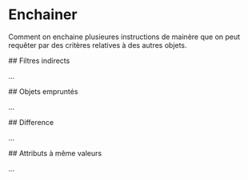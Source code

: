 Enchainer
=========

Comment on enchaine plusieures instructions de mainère que
on peut requêter par des critères relatives à des autres objets.

<a name="lateral"/>
## Filtres indirects

...
<!--
Beispiele für indirekte Filter haben wir bereits bei [Areas](../full_data/area.md) und [Around](../full_data/polygon.md) gesehen.
Es wird stets [per Aneinanderreihung](../preface/design.md#sequential) ein Filter gesteuert.

Wir schauen uns das am Beispiel an,
[alle Cafés in Köln](https://overpass-turbo.eu/?lat=50.95&lon=6.95&zoom=10&Q=area%5Bname%3D%22K%C3%B6ln%22%5D%3B%0Anwr%5Bamenity%3Dcafe%5D%28area%29%3B%0Aout%20geom%3B) zu finden:

    area[name="Köln"];
    nwr[amenity=cafe](area);
    out center;

Zentral ist hier der Filter ``(area)`` in Zeile 2.
Der Filter filtert auf die Fläche oder Flächen,
die er im Set ``_`` vorfindet.
Er wirkt zusammen mit dem Filter ``[amenity=cafe]``,
d.h. wir suchen in Zeile 2 alle Objekte,
die _Node_, _Way_ oder _Relation_ sind (_nwr_) und das Tag _amenity_ mit Wert _cafe_ tragen
und innerhalb der in ``_`` hinterlegten Flächen liegen.

Wir können also die obige Abfrage auch umformulieren und erhalten das exakt gleiche Ergebnis:

    area[name="Köln"];
    nwr[amenity=cafe](area._);
    out center;

und

    area[name="Köln"]->._;
    nwr[amenity=cafe](area);
    out center;

und

    area[name="Köln"]->._;
    nwr[amenity=cafe](area._);
    out center;

In allen Fällen wird die Fläche von Zeile 1 nach Zeile 2 durch das Set ``_`` vermittelt.
Sets werden in [einem Abschnitt der Einleitung](../preface/design.md#sets) eingeführt.

Wir können auch ein Set [mit beliebigem Namen](https://overpass-turbo.eu/?lat=50.95&lon=6.95&zoom=10&Q=area%5Bname%3D%22K%C3%B6ln%22%5D%2D%3E%2Eganzlangername%3B%0Anwr%5Bamenity%3Dcafe%5D%28area%2Eganzlangername%29%3B%0Aout%20center%3B) verwenden:

    area[name="Köln"]->.ganzlangername;
    nwr[amenity=cafe](area.ganzlangername);
    out center;

Es funktioniert allerdings nicht,
wenn der Name der Sets in beiden Zeilen nicht übereinstimmt:

    area[name="Köln"]->.ganzlangername;
    nwr[amenity=cafe](area.ganzlangrname);
    out center;

Nützlich werden Set-Namen dann,
wenn man mehrere Filter ansteuern möchte.
Wir können z.B. zwar nach Cafés in Münster suchen,
aber die Overpass API weiß dann nicht,
welches Münster wir meinen,
da es außer der großen Stadt auch viele kleinere Orte mit dem Namen gibt
und diese [auch Cafés haben](https://overpass-turbo.eu/?lat=50.0&lon=10.0&zoom=4&Q=area%5Bname%3D%22M%C3%BCnster%22%5D%3B%0Anwr%5Bamenity%3Dcafe%5D%28area%29%3B%0Aout%20center%3B):

    area[name="Münster"];
    nwr[amenity=cafe](area);
    out center;

Wir können aber verlangen,
dass das Café sowohl in Münster als auch in Nordrhein-Westfalen [liegen muss](https://overpass-turbo.eu/?lat=52.0&lon=7.5&zoom=6&Q=area%5Bname%3D%22Nordrhein%2DWestfalen%22%5D%2D%3E%2Ea%3B%0Aarea%5Bname%3D%22M%C3%BCnster%22%5D%2D%3E%2Eb%3B%0Anwr%5Bamenity%3Dcafe%5D%28area%2Ea%29%28area%2Eb%29%3B%0Aout%20center%3B):

    area[name="Nordrhein-Westfalen"]->.a;
    area[name="Münster"]->.b;
    nwr[amenity=cafe](area.a)(area.b);
    out center;

Die Cafés werden in Zeile 3 selektiert:
Wir wählen Objekte vom Typ _Node_, _Way_ oder _Relation_,
die das Tag ``amenity=cafe`` tragen
und die sowohl in einer der in ``a`` gespeicherten Flächen (nur 1 Fläche, nämlich das Bundesland _Nordrhein-Westfalen_)
als auch in einer der in ``b`` gespeicherten Flächen (alle Städte, Stadtteile und Dörfer mit Namen _Münster_) liegen.
Das sind nur nur noch die Cafés in Münster in Westfalen.

Das Zusammenspiel zwischen mehreren Filtern und Verkettung wird [im nächsten Abschnitt](union.md#full) vertieft.

Der Vollständigkeit halber sei darauf hingewiesen,
dass das Prinzip der indirekten Filter für alle Typen existiert.
Wir wollen alle Brücken über den Fluss _Alster_ finden.

Den Fluss Alster können wir gleich auf zwei verschiedene Weisen finden,
zunächst [per Way](https://overpass-turbo.eu/?lat=53.65&lon=10.1&zoom=10&Q=way%5Bname%3D%22Alster%22%5D%5Bwaterway%3Driver%5D%3B%0Aout%20geom%3B):

    way[name="Alster"][waterway=river];
    out geom;

Wir suchen dazu nach alle Objekten vom Typ _Way_,
die das Tag _name_ mit Wert _Alster_ und das Tag _waterway_ mit Wert _river_ tragen.
Diese stehen nach Zeile 1 im Set ``_`` und werden von dort in Zeile 2 ausgegeben.

Die Brücken anstatt des Flusses finden wir [wie folgt](https://overpass-turbo.eu/?lat=53.65&lon=10.1&zoom=10&Q=way%5Bname%3D%22Alster%22%5D%5Bwaterway%3Driver%5D%3B%0Away%28around%3A0%29%5Bbridge%3Dyes%5D%3B%0Aout%20geom%3B)

    way[name="Alster"][waterway=river];
    way(around:0)[bridge=yes];
    out geom;

Hier ist ``(around:0)`` in Zeile 2 der indirekte Filter.
Wir suchen in Zeile 2 alle _Ways_,
die das Tag _bridge_ mit Wert _yes_ haben
und die einen Abstand 0 zu den Objekten aus dem Set ``_`` haben.
Das Set ``_`` haben wir dazu in Zeile 1 mit den Ways befüllt, in deren Umkreis wir suchen wollen,
und zwar alle _Ways_, die ein Tag ``name`` mit Wert ``Alster`` und ein Tag ``waterway`` mit Wert ``river`` haben.

Das ganze funktioniert auch [mit Relations](https://overpass-turbo.eu/?lat=53.65&lon=10.1&zoom=10&Q=relation%5Bname%3D%22Alster%22%5D%5Bwaterway%3Driver%5D%3B%0Aout%20geom%3B) ...

    relation[name="Alster"][waterway=river];
    out geom;

... nun [mit Brücken](https://overpass-turbo.eu/?lat=53.65&lon=10.1&zoom=10&Q=relation%5Bname%3D%22Alster%22%5D%5Bwaterway%3Driver%5D%3B%0Away%28around%3A0%29%5Bbridge%3Dyes%5D%3B%0Aout%20geom%3B):

    relation[name="Alster"][waterway=river];
    way(around:0)[bridge=yes];
    out geom;
-->

<a name="topdown"/>
## Objets empruntés

...
<!--
Einer völlig anderen Anwendung für Verkettung sind wir in Abschnitten [Relationen](../full_data/osm_types.md#rels) und [Relationen auf Relationen](../full_data/osm_types.md#rels_on_rels) in [Geometrien](../full_data/osm_types.md) begegnet:
Da das traditionelle OSM-Datenmodell Koordinaten nur auf Nodes zulässt,
aber auch an den anderen Objekten ihre Geometrie interessant ist,
müssen im traditionellen OSM-Datenmodell _Ways_ und _Relations_ um die jeweiligen Hilfsobjekte ergänzt werden.

Die Verkettungsaspekte erklären wir an einem Beispiel:
Die U-Bahn-Linie _Waterloo & City_ in London können wir zwar [wie folgt](https://overpass-turbo.eu/?lat=51.5&lon=-0.1&zoom=14&Q=rel%5Bref%3D%22Waterloo%20%26%20City%22%5D%3B%0Aout%20geom%3B) bekommen:

    rel[ref="Waterloo & City"];
    out geom;

Dann gebrauchen wir aber ein [erweitertes Datenmodell](../targets/formats.md#extras),
das nicht alle Anwendungen unterstützen.
Wenn wir dagegen den traditionellen Detailgrad _out_ [zur Ausgabe nutzen](https://overpass-turbo.eu/?lat=51.5&lon=-0.1&zoom=14&Q=rel%5Bref%3D%22Waterloo%20%26%20City%22%5D%3B%0Aout%3B),
so sehen wir gar nichts:

    rel[ref="Waterloo & City"];
    out;

Die Relation steht nach der Ausgabe in Zeile 2 aber noch immer im Set ``_``.
Wir können daher die zugehörigen _Ways_ und _Nodes_ sammeln,
indem wir das im [folgenden Abschnitt](union.md#union) erläuterte _Union_ mit Verkettung [kombinieren](https://overpass-turbo.eu/?lat=51.5&lon=-0.1&zoom=14&Q=rel%5Bref%3D%22Waterloo%20%26%20City%22%5D%3B%0Aout%3B%0A%28%0A%20%20way%28r%29%3B%0A%20%20node%28w%29%3B%0A%29%3B%0Aout%20skel%3B):

    rel[ref="Waterloo & City"];
    out;
    (
      way(r);
      node(w);
    );
    out skel;

Vor Zeile 3 stehen im Set ``_`` wie schon erwähnt die gefundenen Relationen.
Zeilen 3 bis 6 sind das [Union](union.md#union).
Zeile 4 ``way(r)`` ist daher die nächste nach Zeile 2 ausgeführte Zeile und erhält die Relationen als Eingabe.
Es sucht nach _Ways_, die dem Filter ``(r)`` genügen,
d.h. von einer oder mehreren _Relations_ in der Eingabe referenziert werden.
Als Ergebnis schreibt es diese Ways nun in das Set ``_``.
Das Block-Statement _Union_ behält gemäß seiner Semantik eine Kopie davon für sein Ergebnis.

Zeile 5 ``node(w)`` findet  also die Ways aus Zeile 4 als Eingabe im Set ``_`` vor.
Es sucht nach _Nodes_, die dem Filter ``(w)`` genügen,
d.h. von einer oder mehreren _Ways_ in der Eingabe referenziert werden.
Als Ergebnis schreibt es diese Ways zwar in das Set ``_``,
aber _Union_ ersetzt das Set ohnehin durch sein eigenes Ergebnis.

Als Ergebnis von Zeile 6 schreibt _Union_ in das Set ``_`` die Vereinigung der Ergebnisse,
die es gesehen hat.
Wir erhalten also alle _Ways_, die von den Relationen referenziert worden sind
und alle _Nodes_, die von diesen _Ways_ referenziert worden sind.

Allerdings können Relationen auch _Nodes_ direkt als Member haben,
und diese Relationen haben dies auch;
man sieht dies im [Daten](../targets/turbo.md#basics)-Tab oder [per Abfrage](https://overpass-turbo.eu/?lat=51.5&lon=-0.1&zoom=14&Q=rel%5Bref%3D%22Waterloo%20%26%20City%22%5D%3B%0Anode%28r%29%3B%0Aout%3B):

    rel[ref="Waterloo & City"];
    node(r);
    out;

Auf diesem Weg ersetzen wir im Set ``_`` in Zeile 2 die _Relations_ durch die referenzierten _Nodes_.
Dann haben wir zwar für die Ausgabe in Zeile 3 diese Nodes zur Verfügung,
bräuchten aber die _Relations_ erneut,
um die referenzierten _Ways_ zu erhalten.
Können wir die Doppelsuche vermeiden?

Ja, [mit benannten Sets](https://overpass-turbo.eu/?lat=51.5&lon=-0.1&zoom=14&Q=rel%5Bref%3D%22Waterloo%20%26%20City%22%5D%3B%0Aout%3B%0A%28%0A%20%20node%28r%29%2D%3E%2Edirekt%5Fvon%5Fden%5Frelations%5Freferenziert%3B%0A%20%20way%28r%29%3B%0A%20%20node%28w%29%3B%0A%29%3B%0Aout%20skel%3B):

    rel[ref="Waterloo & City"];
    out;
    (
      node(r)->.direkt_von_den_relations_referenziert;
      way(r);
      node(w);
    );
    out skel;

Im Detail:

* Nach Zeile 1 stehen im Set ``_`` alle _Relations_,
  die ein Tag ``ref`` mit Wert ``Waterloo & City`` haben.
* In Zeile 2 werden diese ausgegeben.
  Im Set ``_`` stehen nach wie vor die _Relations_.
* Das Block-Statement _Union_ von Zeile 3 bis Zeile 7 führt den Block in seinem Inneren aus.
* In Zeile 4 wird daher von ``(r)`` der Inhalt von Set ``_`` genutzt, nämlich die _Relations_ aus Zeile 1.
  Damit werden neu im Set ``direkt_von_den_relations_referenziert`` diejenigen _Nodes_ abgelegt,
  die von einer der _Relations_ referenziert werden.
  _Union_ behält eine Kopie des Ergebnisses zurück.
* In Zeile 5 wird von ``(r)`` wiederum der Inhalt von Set ``_`` genutzt,
  und dies sind noch immer die _Relations_, da wir diese nicht überschrieben haben.
  Im Set ``_`` sind nun die _Ways_ abgelegt, die von den _Relations_ referenziert werden.
  _Union_ behält eine Kopie des Ergebnisses zurück.
* In Zeile 6 wird von ``(w)`` wiederum der Inhalt von Set ``_`` genutzt.
  Dies sind nun die in Zeile 5 geschriebenen _Ways_.
  Also werden im Set ``_`` nun die von diesen _Ways_ referenzierten _Nodes_ abgelegt.
  _Union_ behält eine Kopie des Ergebnisses zurück.
* _Union_ setzt nun aus seinen Teilergebnisse der Zeilen 4, 5 und 6 das Gesamtergebnis zusammen
  und schreibt es in das Set ``_``.
* In Zeile 8 wird nun das Set ``_`` ausgegeben.

Da dies ein sehr häufiges Problem ist,
gibt es für genau diese Aufgabe auch [eine Abkürzung](https://overpass-turbo.eu/?lat=51.5&lon=-0.1&zoom=14&Q=rel%5Bref%3D%22Waterloo%20%26%20City%22%5D%3B%0Aout%3B%0A%3E%3B%0Aout%20skel%3B):

    rel[ref="Waterloo & City"];
    out;
    >;
    out skel;

Zeilen 1 und 2 arbeiten exakt wie vorher,
und Zeile 4 arbeitet exakt wie Zeile 8 vorher:
Denn der Pfeil in Zeile 3 hat als Semantik,
dass er zu Relations im Set ``_`` die direkt und indirekt referenzierten _Ways_ und _Nodes_ findet
und ins Set ``_`` ausgibt.

Nun sind zuletzt noch einige Programme überfordert,
wenn die Reihenfolge in der Datei nicht exakt alle _Nodes_, dann alle _Ways_, dann zuletzt alle _Relations_ ist.

Für den detaillierten Ansatz erreicht man dies,
indem die initiale Anfrage in den _Union_-Block [verschiebt](https://overpass-turbo.eu/?lat=51.5&lon=-0.1&zoom=14&Q=%28%0A%20%20rel%5Bref%3D%22Waterloo%20%26%20City%22%5D%3B%0A%20%20node%28r%29%2D%3E%2Edirekt%5Fvon%5Fden%5Frelations%5Freferenziert%3B%0A%20%20way%28r%29%3B%0A%20%20node%28w%29%3B%0A%29%3B%0Aout%3B):

    (
      rel[ref="Waterloo & City"];
      node(r)->.direkt_von_den_relations_referenziert;
      way(r);
      node(w);
    );
    out;

Ebenso [mit dem Pfeil](https://overpass-turbo.eu/?lat=51.5&lon=-0.1&zoom=14&Q=%28%0A%20%20rel%5Bref%3D%22Waterloo%20%26%20City%22%5D%3B%0A%20%20%3E%3B%0A%29%3B%0Aout%3B):

    (
      rel[ref="Waterloo & City"];
      >;
    );
    out;
-->

<a name="difference"/>
## Difference

...
<!--  TODO: Differenz wegen ._-Falle -->

<a name="equality"/>
## Attributs à même valeurs

...
<!-- TODO: Wertgleichheit via Evaluator -->